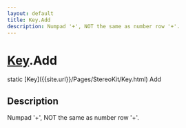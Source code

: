 ```yaml
---
layout: default
title: Key.Add
description: Numpad '+', NOT the same as number row '+'.
---
```

# [Key]({{site.url}}/Pages/StereoKit/Key.html).Add

<div class='signature' markdown='1'>
static [Key]({{site.url}}/Pages/StereoKit/Key.html) Add
</div>

## Description
Numpad '+', NOT the same as number row '+'.

